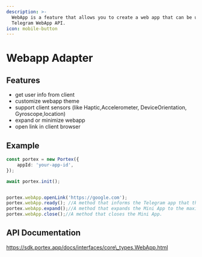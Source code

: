 ```yaml
---
description: >-
  WebApp is a feature that allows you to create a web app that can be used in
  Telegram WebApp API.
icon: mobile-button
---
```


# Webapp Adapter

## Features

* get user info from client
* customize webapp theme
* support client sensors (like Haptic,Accelerometer, DeviceOrientation, Gyroscope,location)
* expand or minimize webapp
* open link in client browser

## Example

```typescript
const portex = new Portex({
    appId: 'your-app-id',
});

await portex.init();


portex.webApp.openLink('https://google.com');
portex.webApp.ready(); //A method that informs the Telegram app that the Mini App is ready to be displayed.
portex.webApp.expand();//A method that expands the Mini App to the maximum available height.
portex.webApp.close();//A method that closes the Mini App.
```

## API Documentation

https://sdk.portex.app/docs/interfaces/core\_types.WebApp.html

